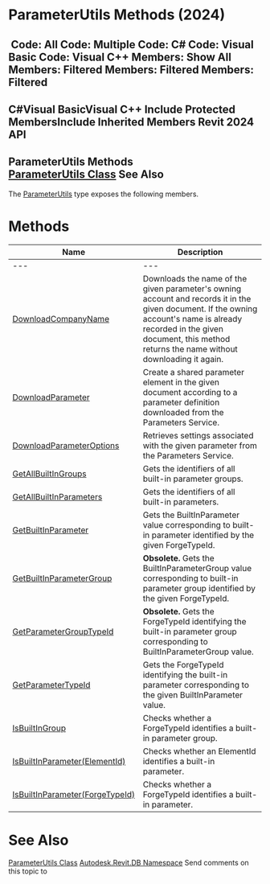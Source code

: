 # ParameterUtils Methods (2024)

﻿
 Code: All Code: Multiple Code: C# Code: Visual Basic Code: Visual C++  Members: Show All Members: Filtered Members: Filtered Members: Filtered   
---  
C#Visual BasicVisual C++
Include Protected MembersInclude Inherited Members
Revit 2024 API  
---  
ParameterUtils Methods  
[ParameterUtils Class](df5da06e-35c6-e32e-53c0-9fd68d3ab142.md "ParameterUtils Class") See Also  
---  
The [ParameterUtils](df5da06e-35c6-e32e-53c0-9fd68d3ab142.md "ParameterUtils Class") type exposes the following members.
# Methods
| Name | Description |
| --- | --- |
| --- | --- | --- |
| [DownloadCompanyName](a7c212e1-43a1-8bc4-f9be-0dcbf56b27c5.md "DownloadCompanyName Method") | Downloads the name of the given parameter's owning account and records it in the given document. If the owning account's name is already recorded in the given document, this method returns the name without downloading it again. |
| [DownloadParameter](6449c1fe-90af-e6d4-e852-91f6eeae5c97.md "DownloadParameter Method") | Create a shared parameter element in the given document according to a parameter definition downloaded from the Parameters Service. |
| [DownloadParameterOptions](fd6683df-c93e-eabe-3f6c-dffe61b5cef9.md "DownloadParameterOptions Method") | Retrieves settings associated with the given parameter from the Parameters Service. |
| [GetAllBuiltInGroups](884d14d3-02e5-5631-adb3-79c612d04b5a.md "GetAllBuiltInGroups Method") | Gets the identifiers of all built-in parameter groups. |
| [GetAllBuiltInParameters](bbcac12c-c02a-3747-55d0-95bc3f6d2bb2.md "GetAllBuiltInParameters Method") | Gets the identifiers of all built-in parameters. |
| [GetBuiltInParameter](9b2b9b94-5220-0e9f-d259-c05faaf86625.md "GetBuiltInParameter Method") | Gets the BuiltInParameter value corresponding to built-in parameter identified by the given ForgeTypeId. |
| [GetBuiltInParameterGroup](3703f1ea-a444-518c-7112-e9a1303dac12.md "GetBuiltInParameterGroup Method") | **Obsolete.** Gets the BuiltInParameterGroup value corresponding to built-in parameter group identified by the given ForgeTypeId. |
| [GetParameterGroupTypeId](51728d1e-61d4-ecd3-5219-0dd007ec855c.md "GetParameterGroupTypeId Method") | **Obsolete.** Gets the ForgeTypeId identifying the built-in parameter group corresponding to BuiltInParameterGroup value. |
| [GetParameterTypeId](7756d26f-c271-8259-b668-5e8eb888b29e.md "GetParameterTypeId Method") | Gets the ForgeTypeId identifying the built-in parameter corresponding to the given BuiltInParameter value. |
| [IsBuiltInGroup](50a42579-6e5e-7f9d-30ff-fdf41036c8e7.md "IsBuiltInGroup Method") | Checks whether a ForgeTypeId identifies a built-in parameter group. |
| [IsBuiltInParameter(ElementId)](7df6bd75-52ac-3657-aef1-6d594809c6f9.md "IsBuiltInParameter Method \(ElementId\)") | Checks whether an ElementId identifies a built-in parameter. |
| [IsBuiltInParameter(ForgeTypeId)](dd94c332-1755-910b-d3db-65ad9d396ce1.md "IsBuiltInParameter Method \(ForgeTypeId\)") | Checks whether a ForgeTypeId identifies a built-in parameter. |

# See Also
[ParameterUtils Class](df5da06e-35c6-e32e-53c0-9fd68d3ab142.md "ParameterUtils Class")
[Autodesk.Revit.DB Namespace](87546ba7-461b-c646-cbb1-2cb8f5bff8b2.md "Autodesk.Revit.DB Namespace")
Send comments on this topic to 